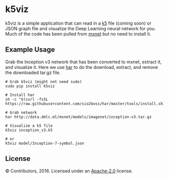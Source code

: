 k5viz
=====

k5viz is a simple application that can read in a [k5](https://github.com/sio2boss/k5-spec) file (coming soon) or JSON graph file and visualize the Deep Learning neural network for you.  Much of the code has been pulled from [mxnet](https://github.com/dmlc/mxnet) but no need to install it.

Example Usage
-------------

Grab the Inception v3 network that has been converted to mxnet, extract it, and visualize it.  Here we use [har](https://github.com/sio2boss/har) to do the download, extract, and remove the downloaded tar.gz file.

    # Grab k5viz (might not need sudo)
    sudo pip install k5viz

    # Install har
    sh -c "$(curl -fsSL https://raw.githubusercontent.com/sio2boss/har/master/tools/install.sh)"

    # Grab network
    har http://data.dmlc.ml/mxnet/models/imagenet/inception-v3.tar.gz

    # Visualize a k5 file
    k5viz inception_v3.k5

    # or
    k5viz model/Inception-7-symbol.json
    
License
-------
© Contributors, 2016. Licensed under an [Apache-2.0](https://github.com/sio2boss/k5viz/blob/master/LICENSE) license.
